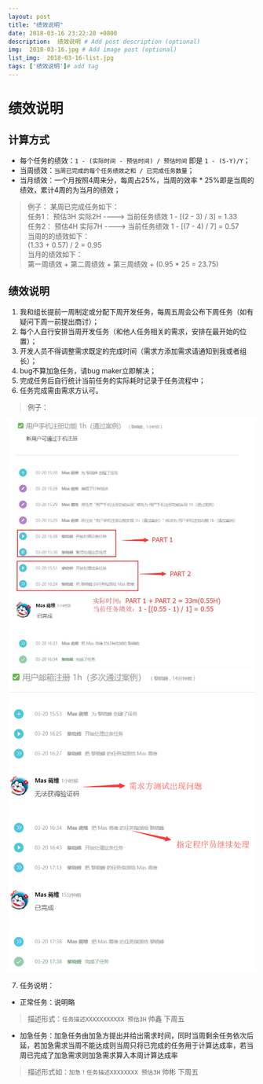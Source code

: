 ```yaml
---
layout: post
title: "绩效说明"
date: 2018-03-16 23:22:20 +0800
description:  绩效说明 # Add post description (optional)
img:  2018-03-16.jpg # Add image post (optional)
list_img:  2018-03-16-list.jpg
tags: ['绩效说明']# add tag
---
```

# 绩效说明

## 计算方式


* 每个任务的绩效：`1 - (实际时间 - 预估时间) / 预估时间` 即是 `1 - (S-Y)/Y`；
* 当周绩效：`当周已完成的每个任务绩效之和 / 已完成任务数量`；
* 当月绩效：一个月按照4周来分，每周占25%，当周的效率 * 25%即是当周的绩效，累计4周的为当月的绩效；
> 例子：
某周已完成任务如下：<br>
    任务1： 预估3H 实际2H ----> 当前任务绩效 1 - [(2 - 3) / 3] = 1.33<br>
    任务2： 预估4H 实际7H ----> 当前任务绩效 1 - [(7 - 4) / 7] = 0.57<br>
当周的的绩效如下：<br>
    (1.33 + 0.57) / 2 = 0.95<br>
当月的绩效如下：<br>
    第一周绩效 + 第二周绩效 + 第三周绩效 + (0.95 * 25 = 23.75)<br>


## 绩效说明
1. 我和组长提前一周制定或分配下周开发任务，每周五周会公布下周任务（如有疑问下周一前提出商讨）；
3. 每个人自行安排当周开发任务（和他人任务相关的需求，安排在最开始的位置）；
6. 开发人员不得调整需求既定的完成时间（需求方添加需求请通知到我或者组长）；
4. bug不算加急任务，请bug maker立即解决；
8. 完成任务后自行统计当前任务的实际耗时记录于任务流程中；
8. 任务完成需由需求方认可。
> 例子：
<img src="../assets/attchment/2018-03-16/task_pass_by_1.jpg" alt="task" />
<img src="../assets/attchment/2018-03-16/task_pass_by_more.jpg" alt="task" />

7. 任务说明：
* 正常任务：说明略
> 描述形式：`任务描述XXXXXXXXXXX 预估3H` 帅鑫 下周五
* 加急任务：加急任务由加急方提出并给出需求时间，同时当周剩余任务依次后延，若加急需求当周不能达成则当周只将已完成的任务用于计算达成率，若当周已完成了加急需求则加急需求算入本周计算达成率
> 描述形式如：`加急！任务描述XXXXXXXX 预估3H` 帅彬 下周五






